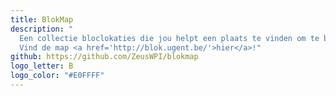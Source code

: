 ```yaml
---
title: BlokMap
description: "
  Een collectie bloclokaties die jou helpt een plaats te vinden om te blokken tijdens de examens. <br>
  Vind de map <a href='http://blok.ugent.be/'>hier</a>!"
github: https://github.com/ZeusWPI/blokmap
logo_letter: B
logo_color: "#E0FFFF"
---
```

